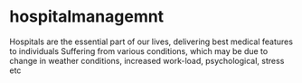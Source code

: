 # hospitalmanagemnt
Hospitals are the essential part of our lives, delivering best medical features to  individuals Suffering from various conditions, which may be due to change in weather  conditions, increased work-load, psychological, stress etc
